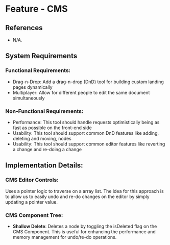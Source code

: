# Feature - CMS

## References

- N/A.

## System Requirements

### Functional Requirements:

- Drag-n-Drop: Add a drag-n-drop (DnD) tool for building custom landing pages dynamically
- Multiplayer: Allow for different people to edit the same document simultaneously

### Non-Functional Requirements:

- Performance: This tool should handle requests optimistically being as fast as possible on the front-end side
- Usability: This tool should support common DnD features like adding, deleting and moving, nodes
- Usability: This tool should support common editor features like reverting a change and re-doing a change

## Implementation Details:

### CMS Editor Controls:

Uses a pointer logic to traverse on a array list. The idea for this approach is to allow us to easily undo and re-do changes on the editor by simply updating a pointer value.

### CMS Component Tree:

- **Shallow Delete**: Deletes a node by toggling the isDeleted flag on the CMS Component. This is useful for enhancing the performance and memory management for undo/re-do operations.
